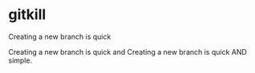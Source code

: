 # gitkill
Creating a  new branch is quick

Creating a new branch is quick and
Creating a new branch is quick AND simple.

